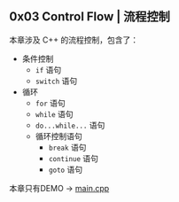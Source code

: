 ## 0x03 Control Flow | 流程控制

本章涉及 C++ 的流程控制，包含了：
- 条件控制
    - `if` 语句
    - `switch` 语句
- 循环
    - `for` 语句
    - `while` 语句
    - `do...while...` 语句
    - 循环控制语句
        - `break` 语句
        - `continue` 语句
        - `goto` 语句
        
本章只有DEMO -> [main.cpp](./main.cpp)
